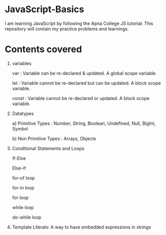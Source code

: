 # JavaScript-Basics
I am learning JavaScript by following the Apna College JS tutorial. This repository will contain my practice problems and learnings.

# Contents covered
1. variables
   
    var : Variable can be re-declared & updated. A global scope variable.
  
    let : Variable cannot be re-declared but can be updated. A block scope variable.
  
    const : Variable cannot be re-declared or updated. A block scope variable.

2. Datatypes

   a) Primitive Types : Number, String, Boolean, Undefined, Null, BigInt, Symbol

   b) Non Primitive Types : Arrays, Objects

3. Conditional Statements and Loops
   
    If-Else
  
    Else-if
  
    for-of loop
  
    for-in loop
  
     for loop
  
     while loop
  
    do-while loop

4. Template Literals: A way to have embedded expressions in strings




